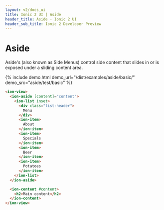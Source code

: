 ```yaml
---
layout: v2/docs_ui
title: Ionic 2 UI | Aside
header_title: Aside - Ionic 2 UI
header_sub_title: Ionic 2 Developer Preview
---
```


<h1 class="title">Aside</h1>

Aside's (also known as Side Menus) control side content that slides in
or is exposed under a sliding content area.

{% include demo.html demo_url="/dist/examples/aside/basic/" demo_src="aside/test/basic" %}


```html
<ion-view>
  <ion-aside [content]="content">
    <ion-list inset>
      <div class="list-header">
        Menu
      </div>
      <ion-item>
        About
      </ion-item>
      <ion-item>
        Specials
      </ion-item>
      <ion-item>
        Beer
      </ion-item>
      <ion-item>
        Potatoes
      </ion-item>
    </ion-list>
  </ion-aside>

  <ion-content #content>
    <h2>Main content</h2>
  </ion-content>
</ion-view>
```
